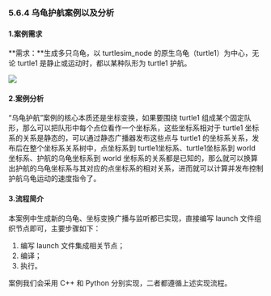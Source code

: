### 5.6.4 乌龟护航案例以及分析

#### 1.案例需求

**需求：**生成多只乌龟，以 turtlesim\_node 的原生乌龟（turtle1）为中心，无论 turtle1 是静止或运动时，都以某种队形为 turtle1 护航。

![](/assets/5.6.4乌龟护航案例.gif)

#### 2.案例分析

“乌龟护航”案例的核心本质还是坐标变换，如果要围绕 turtle1 组成某个固定队形，那么可以把队形中每个点位看作一个坐标系，这些坐标系相对于 turtle1 坐标系的关系是静态的，可以通过静态广播器发布这些点与 turtle1 的坐标系关系，发布后在整个坐标系关系树中，点坐标系到 turtle1坐标系、turtle1坐标系到 world 坐标系、护航的乌龟坐标系到 world 坐标系的关系都是已知的，那么就可以换算出护航的乌龟坐标系与其对应的点坐标系的相对关系，进而就可以计算并发布控制护航乌龟运动的速度指令了。

#### 3.流程简介

本案例中生成新的乌龟、坐标变换广播与监听都已实现，直接编写 launch 文件组织节点即可，主要步骤如下：

1. 编写 launch 文件集成相关节点；
2. 编译；
3. 执行。

案例我们会采用 C++ 和 Python 分别实现，二者都遵循上述实现流程。



